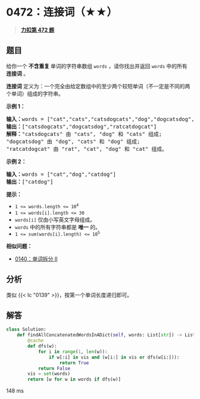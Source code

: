 # 0472：连接词（★★）


> <u>**[力扣第 472 题](https://leetcode.cn/problems/concatenated-words/)**</u>
## 题目

<p>给你一个 <strong>不含重复 </strong>单词的字符串数组 <code>words</code> ，请你找出并返回 <code>words</code> 中的所有 <strong>连接词</strong> 。</p>

<p><strong>连接词</strong> 定义为：一个完全由给定数组中的至少两个较短单词（不一定是不同的两个单词）组成的字符串。</p>



<p><strong>示例 1：</strong></p>

<pre>
<strong>输入：</strong>words = ["cat","cats","catsdogcats","dog","dogcatsdog","hippopotamuses","rat","ratcatdogcat"]
<strong>输出：</strong>["catsdogcats","dogcatsdog","ratcatdogcat"]
<strong>解释：</strong>"catsdogcats" 由 "cats", "dog" 和 "cats" 组成;
"dogcatsdog" 由 "dog", "cats" 和 "dog" 组成;
"ratcatdogcat" 由 "rat", "cat", "dog" 和 "cat" 组成。
</pre>

<p><strong>示例 2：</strong></p>

<pre>
<strong>输入：</strong>words = ["cat","dog","catdog"]
<strong>输出：</strong>["catdog"]</pre>



<p><strong>提示：</strong></p>

<ul>
<li><code>1 &lt;= words.length &lt;= 10<sup>4</sup></code></li>
<li><code>1 &lt;= words[i].length &lt;= 30</code></li>
<li><code>words[i]</code> 仅由小写英文字母组成。 </li>
<li><code>words</code> 中的所有字符串都是 <strong>唯一</strong> 的。</li>
<li><code>1 &lt;= sum(words[i].length) &lt;= 10<sup>5</sup></code></li>
</ul>


**相似问题：**
- [0140：单词拆分 II](/leetcode/0140)


## 分析


类似 {{< lc "0139" >}}，按第一个单词长度递归即可。

## 解答


```python
class Solution:
    def findAllConcatenatedWordsInADict(self, words: List[str]) -> List[str]:
        @cache
        def dfs(w):
            for i in range(1, len(w)):
                if w[:i] in vis and (w[i:] in vis or dfs(w[i:])):
                    return True
            return False
        vis = set(words)
        return [w for w in words if dfs(w)]
```
148 ms
